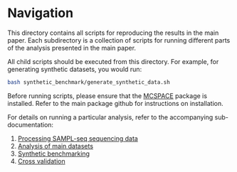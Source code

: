 # Navigation
This directory contains all scripts for reproducing the results in the main paper. Each subdirectory is a collection of scripts for running different parts of the analysis presented in the main paper.

All child scripts should be executed from this directory. For example, for generating synthetic datasets, you would run:
```bash
bash synthetic_benchmark/generate_synthetic_data.sh
```

Before running scripts, please ensure that the [MCSPACE](https://github.com/gerberlab/MCSPACE) package is installed. Refer to the main package github for instructions on installation.

For details on running a particular analysis, refer to the accompanying sub-documentation:
1. [Processing SAMPL-seq sequencing data](read_processing/README.md)
2. [Analysis of main datasets](analysis/README.md)
3. [Synthetic benchmarking](synthetic_benchmark/README.md)
4. [Cross validation](cross_validation/README.md)
